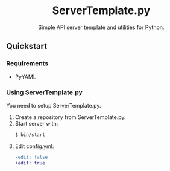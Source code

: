 <div align="center">
  <h1>ServerTemplate.py</h1>
  <p>Simple API server template and utilities for Python.</p>
</div>

## Quickstart

### Requirements

-   PyYAML

### Using ServerTemplate.py

You need to setup ServerTemplate.py.

1. Create a repository from ServerTemplate.py.
2. Start server with:
    ```bash
    $ bin/start
    ```
3. Edit config.yml:
    ```diff
    -edit: false
    +edit: true
    ```

